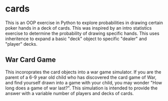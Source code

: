 # cards
This is an OOP exercise in Python to explore probabilities in drawing certain poker hands in a deck of cards. This was inspired by an intro statistics exercise to determine the probability of drawing specific hands. This uses inheritence to expand a basic "deck" object to specific "dealer" and "player" decks. 

## War Card Game
This incoroprates the card objects into a war game simulator. If you are the parent of a 6-9 year old child who has discovered the card game of War, and find yourself drawn into a game with your child, you may wonder "How long does a game of war last?". This simulation is intended to provide the answer with a variable number of players and decks of cards.

